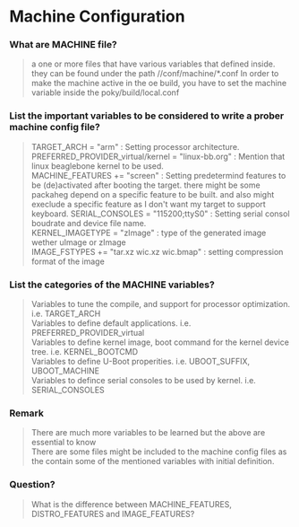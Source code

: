 # Machine Configuration

### What are MACHINE file?
>  a one or more files that have various variables that defined inside.
> they can be found under the path /<layer-name>/conf/machine/*.conf
> In order to make the machine active in the oe build, you have to set the machine variable inside the poky/build/local.conf 

### List the important variables to be considered to write a prober machine config file?
> TARGET_ARCH = "arm" : Setting processor architecture.  
> PREFERRED_PROVIDER_virtual/kernel = "linux-bb.org" : Mention that linux beaglebone kernel to be used.  
> MACHINE_FEATURES += "screen" : Setting predetermind features to be (de)activated after booting the target. there might be some packaheg depend on a specific feature to be built. and also might execlude a specific feature as I don't want my target to support keyboard.
> SERIAL_CONSOLES = "115200;ttyS0" : Setting serial consol boudrate and device file name.  
> KERNEL_IMAGETYPE = "zImage" : type of the generated image wether uImage or zImage  
> IMAGE_FSTYPES += "tar.xz wic.xz wic.bmap" : setting compression format of the image  

### List the categories of the MACHINE variables?
> Variables to tune the compile, and support for processor optimization. i.e. TARGET_ARCH  
> Variables to define default applications. i.e. PREFERRED_PROVIDER_virtual  
> Variables to define kernel image, boot command for the kernel device tree. i.e. KERNEL_BOOTCMD  
> Variables to define U-Boot properities. i.e. UBOOT_SUFFIX, UBOOT_MACHINE  
> Variables to defince serial consoles to be used by kernel. i.e. SERIAL_CONSOLES

### Remark
> There are much more variables to be learned but the above are essential to know  
> There are some files might be included to the machine config files as the contain some of the mentioned variables with initial definition.

### Question?
> What is the difference between MACHINE_FEATURES, DISTRO_FEATURES and IMAGE_FEATURES? 